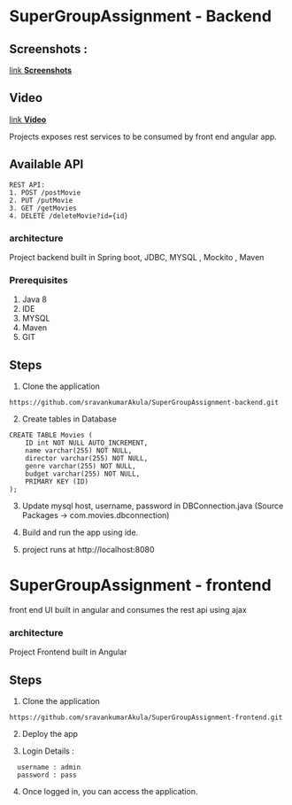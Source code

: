 # SuperGroupAssignment - Backend

## Screenshots :

[link **Screenshots**](https://github.com/sravankumarAkula/SuperGroupAssignment-backend/wiki)


## Video
[link **Video**](https://www.youtube.com/watch?v=1zsEslAe8Wk)


Projects exposes rest services to be consumed by front end angular app.

## Available API
```
REST API:
1. POST /postMovie
2. PUT /putMovie
3. GET /getMovies
4. DELETE /deleteMovie?id={id}
```

### architecture

Project backend built in Spring boot, JDBC, MYSQL , Mockito , Maven

### Prerequisites
1. Java 8
2. IDE
3. MYSQL
4. Maven
5. GIT

## Steps

1. Clone the application
```
https://github.com/sravankumarAkula/SuperGroupAssignment-backend.git
```

2. Create tables in Database
```
CREATE TABLE Movies (
    ID int NOT NULL AUTO_INCREMENT,
    name varchar(255) NOT NULL,
    director varchar(255) NOT NULL,
    genre varchar(255) NOT NULL,
    budget varchar(255) NOT NULL,
    PRIMARY KEY (ID)
);
```

3. Update mysql host, username, password in DBConnection.java (Source Packages -> com.movies.dbconnection)

4. Build and run the app using ide.

5. project runs at http://localhost:8080



# SuperGroupAssignment - frontend

front end UI built in angular and consumes the rest api using ajax

### architecture

Project Frontend built in Angular

## Steps

1. Clone the application
```
https://github.com/sravankumarAkula/SuperGroupAssignment-frontend.git
```

2. Deploy the app

3. Login Details : 
```
  username : admin
  password : pass
```
  
4. Once logged in, you can access the application.  



